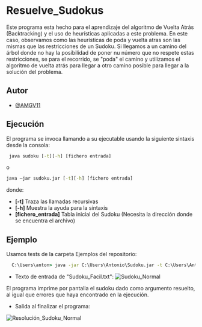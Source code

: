 
# Resuelve_Sudokus

Este programa esta hecho para el aprendizaje del algoritmo de Vuelta Atrás (Backtracking) y el uso de heurísticas aplicadas a este problema. En este caso, observamos como las heurísticas de poda y vuelta atras son las mismas que las restricciones de un Sudoku. Si llegamos a un camino del árbol donde no hay la posibilidad de poner nu número que no respete estas restricciones, se para el recorrido, se "poda" el camino y utilizamos el algoritmo de vuelta atrás para llegar a otro camino posible para llegar a la solución del problema.


## Autor

- [@AMGV11](https://www.github.com/octokatherine)


## Ejecución

El programa se invoca llamando a su ejecutable usando la siguiente sintaxis desde la consola:



```cmd
 java sudoku [-t][-h] [fichero entrada]
```
o
```cmd
java –jar sudoku.jar [-t][-h] [fichero entrada]
```
donde:

- **[-t]** Traza las llamadas recursivas
- **[-h]** Muestra la ayuda para la sintaxis
- **[fichero_entrada]** Tabla inicial del Sudoku (Necesita la dirección donde se encuentra el archivo)
## Ejemplo

Usamos tests de la carpeta Ejemplos del repositorio:

```cmd
  C:\Users\anton> java -jar C:\Users\Antonio\Sudoku.jar -t C:\Users\Antonio\Sudoku_Facil.txt
```
* Texto de entrada de "Sudoku_Facil.txt":
![Sudoku_Normal](https://github.com/user-attachments/assets/cc83fc53-b36b-4196-859c-bbe441fb4b0e)


El programa imprime por pantalla el sudoku dado como argumento resuelto, al igual que errores que haya encontrado en la ejecución.

* Salida al finalizar el programa:

![Resolución_Sudoku_Normal](https://github.com/user-attachments/assets/8d1409af-82d4-4399-9cbf-f4ab75a66787)

